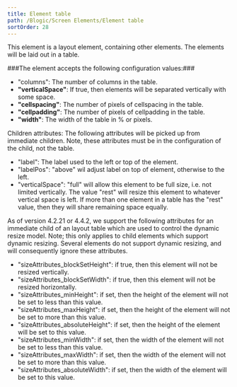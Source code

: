 ```yaml
---
title: Element table
path: /Blogic/Screen Elements/Element table
sortOrder: 28
---
```


This element is a layout element, containing other elements. The elements will be laid out in a table.



###The element accepts the following configuration values:###


 - "columns": The number of columns in the table.
 - <b>"verticalSpace"</b>: If true, then elements will be separated vertically with some space.
 - <b>"cellspacing"</b>: The number of pixels of cellspacing in the table.
 - <b>"cellpadding"</b>: The number of pixels of cellpadding in the table.
 - <b>"width"</b>: The width of the table in % or pixels.


Children attributes: The following attributes will be picked up from immediate children. Note, these attributes must be in the configuration of the child, not the table.


* "label": The label used to the left or top of the element.
* "labelPos": "above" wil adjust label on top of element, otherwise to the left.
* "verticalSpace": "full" will allow this element to be full size, i.e. not limited vertically. The value "rest" will resize this element to whatever vertical space is left. If more than one element in a table has the "rest" value, then they will share remaining space equally.


As of version 4.2.21 or 4.4.2, we support the following attributes for an immediate child of an layout table which are used to control the dynamic resize model. Note; this only applies to child elements which support dynamic resizing. Several elements do not support dynamic resizing, and will consequently ignore these attributes.


* "sizeAttributes\_blockSetHeight": if true, then this element will not be resized vertically.
* "sizeAttributes\_blockSetWidth": if true, then this element will not be resized horizontally.
* "sizeAttributes\_minHeight": if set, then the height of the element will not be set to less than this value.
* "sizeAttributes\_maxHeight": if set, then the height of the element will not be set to more than this value.
* "sizeAttributes\_absoluteHeight": if set, then the height of the element will be set to this value.
* "sizeAttributes\_minWidth": if set, then the width of the element will not be set to less than this value.
* "sizeAttributes\_maxWidth": if set, then the width of the element will not be set to more than this value.
* "sizeAttributes\_absoluteWidth": if set, then the width of the element will be set to this value.


